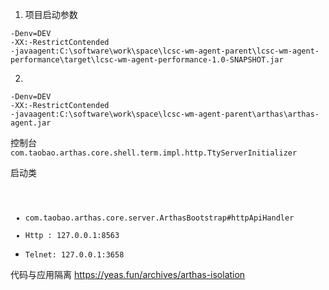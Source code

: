 1. 项目启动参数

~~~
-Denv=DEV
-XX:-RestrictContended
-javaagent:C:\software\work\space\lcsc-wm-agent-parent\lcsc-wm-agent-performance\target\lcsc-wm-agent-performance-1.0-SNAPSHOT.jar
~~~

2.

~~~
-Denv=DEV
-XX:-RestrictContended
-javaagent:C:\software\work\space\lcsc-wm-agent-parent\arthas\arthas-agent.jar
~~~

控制台
<code>
com.taobao.arthas.core.shell.term.impl.http.TtyServerInitializer
</code>

启动类
<code>

- com.taobao.arthas.core.server.ArthasBootstrap#httpApiHandler
- Http  : 127.0.0.1:8563
- Telnet: 127.0.0.1:3658
  </code>

代码与应用隔离
https://yeas.fun/archives/arthas-isolation